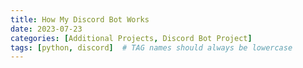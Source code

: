 ```yaml
---
title: How My Discord Bot Works
date: 2023-07-23
categories: [Additional Projects, Discord Bot Project]
tags: [python, discord]  # TAG names should always be lowercase
---
```


